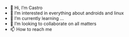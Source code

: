 - 👋 Hi, I’m Castro
- 👀 I’m interested in everything about androids and linux
- 🌱 I’m currently learning ...
- 💞️ I’m looking to collaborate on all matters
- 📫 How to reach me 

<!---
bobo009009/bobo009009 is a ✨ special ✨ repository because its `README.md` (this file) appears on your GitHub profile.
You can click the Preview link to take a look at your changes.
--->
